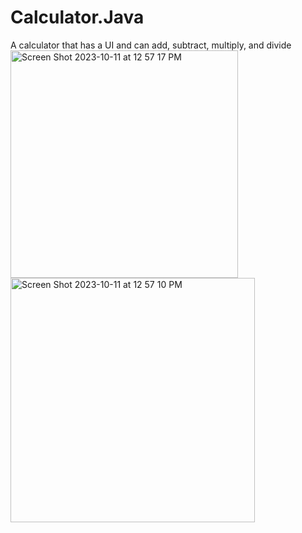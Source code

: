 # Calculator.Java
A calculator that has a UI and can add, subtract, multiply, and divide
<img width="364" alt="Screen Shot 2023-10-11 at 12 57 17 PM" src="https://github.com/AshianBoii/Calculator.Java/assets/45045020/0ce86041-18e0-482b-b7d3-6d667d20caab">
<img width="391" alt="Screen Shot 2023-10-11 at 12 57 10 PM" src="https://github.com/AshianBoii/Calculator.Java/assets/45045020/34227556-83a0-42ba-a9cc-94c61c0453da">
